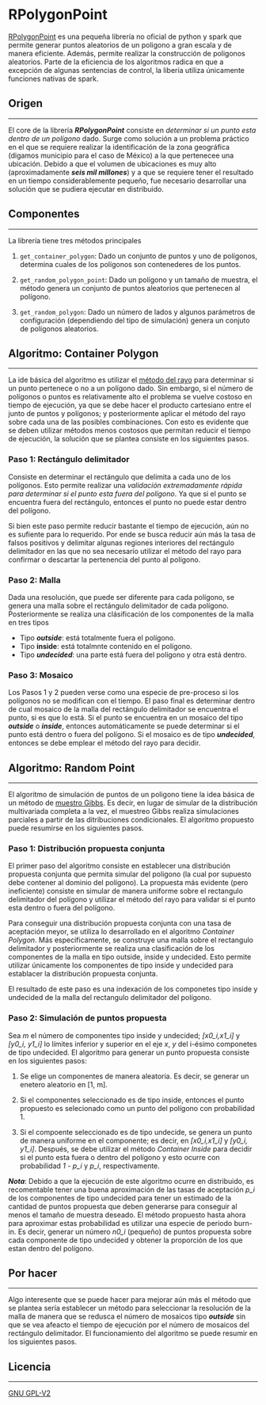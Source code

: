 # RPolygonPoint

[RPolygonPoint](https://github.com/jodac2/rpolygonpoint.git) es una pequeña librería no oficial de python y spark que permite generar puntos aleatorios de un poligono a gran escala y de manera eficiente. Además, permite realizar la construcción de poligonos aleatorios. Parte de la eficiencia de los algoritmos radica en que a excepción de algunas sentencias de control, la libería utiliza únicamente funciones nativas de spark.

## Origen
---

El core de la librería ***RPolygonPoint*** consiste en *determinar si un punto esta dentro de un polígono* dado. Surge como solución a un problema práctico en el que se requiere realizar la identificación de la zona geográfica (digamos municipio para el caso de México) a la que pertenecee una ubicación. Debido a que el volumen de ubicaciones es muy alto (aproximadamente ***seis mil millones***) y a que se requiere tener el resultado en un tiempo considerablemente pequeño, fue necesario desarrollar una solución que se pudiera ejecutar en distribuido. 


## Componentes
---

La librería tiene tres métodos principales

1. `get_container_polygon`: Dado un conjunto de puntos y uno de polígonos, determina cuales de los polígonos son contenederes de los puntos.

2. `get_random_polygon_point`: Dado un polígono y un tamaño de muestra, el método genera un conjunto de puntos aleatorios que pertenecen al polígono.

3. `get_random_polygon`: Dado un número de lados y algunos parámetros de configuración (dependiendo del tipo de simulación) genera un conjuto de polígonos aleatorios.

## Algoritmo: Container Polygon
---

 La ide básica del algoritmo es utilizar el [método del rayo](https://en.wikipedia.org/wiki/Point_in_polygon) para determinar si un punto pertenece o no a un polígono dado. Sin embargo, si el número de polígonos o puntos es relativamente alto el problema se vuelve costoso en tiempo de ejecución, ya que se debe hacer el producto cartesiano entre el junto de puntos y polígonos; y posteriormente aplicar el método del rayo sobre cada una de las posibles combinaciones. Con esto es evidente que se deben utilizar métodos menos costosos que permitan reducir el tiempo de ejecución, la solución que se plantea consiste en los siguientes pasos.


 ### Paso 1: Rectángulo delimitador 
 
Consiste en determinar el rectángulo que delimita a cada uno de los polígonos. Esto permite realizar una *validación extremadamente rápida para determinar si el punto esta fuera del polígono*.  Ya que si el punto se encuentra fuera del rectángulo, entonces el punto no puede estar dentro del polígono.

Si bien este paso permite reducir bastante el tiempo de ejecución, aún no es sufiente para lo requerido. Por ende se busca reducir aún más la tasa de falsos positivos y delimitar algunas regiones interiores del rectángulo delimitador en las que no sea necesarío utilizar el método del rayo para confirmar o descartar la pertenencia del punto al polígono.

### Paso 2: Malla

Dada una resolución, que puede ser diferente para cada polígono, se genera una malla sobre el rectángulo delimitador de cada polígono. Posteriormente se realiza una clásificación de los componentes de la malla en tres tipos

- Tipo ***outside***: está totalmente fuera el polígono.
- Tipo **inside**: está totalmnte contenido en el polígono.
- Tipo ***undecided***: una parte está fuera del polígono y otra está dentro.

### Paso 3: Mosaico

Los Pasos 1 y 2 pueden verse como una especie de pre-proceso si los polígonos no se modifican con el tiempo. El paso final es determinar dentro de cual mosaico de la malla del rectángulo delimitador se encuentra el punto, si es que lo está. Si el punto se encuentra en un mosaico del tipo ***outside*** o ***inside***, entonces automáticamente se puede determinar si el punto está dentro o fuera del polígono. Si el mosaico es de tipo ***undecided***, entonces se debe emplear el método del rayo para decidir.


## Algoritmo: Random Point
---

El algoritmo de simulación de puntos de un poligono tiene la idea básica de un método de [muestro Gibbs](https://en.wikipedia.org/wiki/Gibbs_sampling). Es decir, en lugar de simular de la distribución multivariada completa a la vez, el muestreo Gibbs realiza simulaciones parciales a partir de las ditribuciones condicionales. El algoritmo propuesto puede resumirse en los siguientes pasos.


### Paso 1: Distribución propuesta conjunta

El primer paso del algoritmo consiste en establecer una distribución propuesta conjunta que permita simular del poligono (la cual por supuesto debe contener al dominio del polígono). La propuesta más evidente (pero ineficiente) consiste en simular de manera uniforme sobre el rectangulo delimitador del polígono y utilizar el método del rayo para validar si el punto esta dentro o fuera del polígono. 

Para conseguir una distribución propuesta conjunta con una tasa de aceptación meyor, se utiliza lo desarrollado en el algoritmo *Container Polygon*. Más especificamente, se construye una malla sobre el rectangulo delimitador y posteriormente se realiza una clasificación de los componentes de la malla en tipo outside, inside y undecided. Esto permite utilizar únicamente los componentes de tipo inside y undecided para establacer la distribución propuesta conjunta.

El resultado de este paso es una indexación de los componetes tipo inside y undecided de la malla del rectangulo delimitador del polígono.


### Paso 2: Simulación de puntos propuesta

Sea _m_ el número de componentes tipo inside y undecided; *[x0_i,x1_i]* y *[y0_i, y1_i]* lo límites inferior y superior en el eje _x_, _y_ del i-ésimo componetes de tipo undecided. El algoritmo para generar un punto propuesta consiste en los siguientes pasos:

1. Se elige un componentes de manera aleatoria. Es decir, se generar un enetero aleatorio en [1, m].

2. Si el componentes seleccionado es de tipo inside, entonces el punto propuesto es selecionado como un punto del polígono con probabilidad 1. 

3. Si el compoente seleccionado es de tipo undecide, se genera un punto de manera uniforme en el componente; es decir, en *[x0_i,x1_i]* y *[y0_i, y1_i]*. Después, se debe utilizar el método *Container Inside* para decidir si el punto esta fuera o dentro del polígono y esto ocurre con probabilidad *1 - p_i* y *p_i*, respectivamente.

***Nota***: Debido a que la ejecución de este algoritmo ocurre en distribuido, es recomentable tener una buena aproximación de las tasas de aceptación *p_i* de los componentes de tipo undecided para tener un estimado de la cantidad de puntos propuesta que deben generarse para conseguir al menos el tamaño de muestra deseado. El método propuesto hasta ahora para aproximar estas probabilidad es utilizar una especie de periodo burn-in. Es decir, generar un número *n0_i* (pequeño) de puntos propuesta sobre cada componente de tipo undecided y obtener la proporción de los que estan dentro del polígono.


## Por hacer
---

Algo interesente que se puede hacer para mejorar aún más el método que se plantea sería establecer un método para seleccionar la resolución de la malla de manera que se redusca el número de mosaicos tipo ***outside*** sin que se vea afeacto el tiempo de ejecución por el número de mosaicos del rectángulo delimitador. El funcionamiento del algoritmo se puede resumir en los siguientes pasos.


## Licencia
---

[GNU GPL-V2](https://www.gnu.org/licenses/old-licenses/gpl-2.0.txt)
